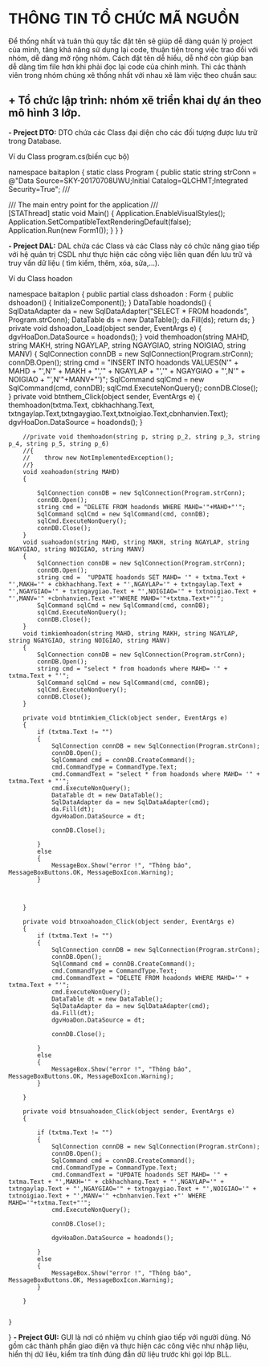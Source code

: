 # THÔNG TIN TỔ CHỨC MÃ NGUỒN 
Để thống nhất và tuân thủ quy tắc đặt tên sẽ giúp dễ dàng quản lý project của mình, tăng khả năng sử dụng lại code, thuận tiện trong việc trao đổi với nhóm, dễ dàng mở rộng nhóm. 
Cách đặt tên dễ hiểu, dễ nhớ còn giúp bạn dễ dàng tìm file hơn khi phải đọc lại code của chính mình.
Thì các thành viên trong nhóm chúng xẽ thống nhất với nhau xẽ làm việc theo chuẩn sau:
## **+ Tổ chức lập trình:** nhóm xẽ triển khai dự án theo mô hình 3 lớp.
**- Preject DTO:** DTO chứa các Class đại diện cho các đối tượng được lưu trữ trong Database.
<p>Ví du Class program.cs(biến cục bộ)</p>

namespace baitaplon
{
     static class Program
    {
         public static string strConn = @"Data Source=SKY-20170708UWU;Initial Catalog=QLCHMT;Integrated Security=True";
        /// <summary>
        /// The main entry point for the application
        /// </summary>
        [STAThread]
        static void Main()
        {
            Application.EnableVisualStyles();
            Application.SetCompatibleTextRenderingDefault(false);
            Application.Run(new Form1());
        }
    }
}


**- Preject DAL:** DAL chứa các Class và các Class này có chức năng giao tiếp với hệ quản trị CSDL như thực hiện các công việc liên quan đến lưu trữ và truy vấn dữ liệu ( tìm kiếm, thêm, xóa, sửa,…).
<p>Ví du Class hoadon</p>

namespace baitaplon
{
    public partial class dshoadon : Form
    {
        public dshoadon()
        {
            InitializeComponent();
        }
        DataTable hoadonds()
        {
            SqlDataAdapter da = new SqlDataAdapter("SELECT * FROM hoadonds", Program.strConn);
            DataTable ds = new DataTable();
            da.Fill(ds);
            return ds;
        }
        private void dshoadon_Load(object sender, EventArgs e)
        {
            dgvHoaDon.DataSource = hoadonds();
        }
        void themhoadon(string MAHD, string MAKH, string NGAYLAP, string NGAYGIAO, string NOIGIAO, string MANV)
        {
            SqlConnection connDB = new SqlConnection(Program.strConn);
            connDB.Open();
            string cmd = "INSERT INTO hoadonds VALUES(N'" + MAHD + "',N'" + MAKH + "','" + NGAYLAP + "','" + NGAYGIAO + "',N'" + NOIGIAO + "',N'"+MANV+"')";
            SqlCommand sqlCmd = new SqlCommand(cmd, connDB);
            sqlCmd.ExecuteNonQuery();
            connDB.Close();
        }
        private void btnthem_Click(object sender, EventArgs e)
        {
            themhoadon(txtma.Text, cbkhachhang.Text, txtngaylap.Text,txtngaygiao.Text,txtnoigiao.Text,cbnhanvien.Text);
            dgvHoaDon.DataSource = hoadonds();
        }

        //private void themhoadon(string p, string p_2, string p_3, string p_4, string p_5, string p_6)
        //{
        //    throw new NotImplementedException();
        //}
        void xoahoadon(string MAHD)
        {
            
            SqlConnection connDB = new SqlConnection(Program.strConn);
            connDB.Open();
            string cmd = "DELETE FROM hoadonds WHERE MAHD='"+MAHD+"'";
            SqlCommand sqlCmd = new SqlCommand(cmd, connDB);
            sqlCmd.ExecuteNonQuery();
            connDB.Close();
        }
        void suahoadon(string MAHD, string MAKH, string NGAYLAP, string NGAYGIAO, string NOIGIAO, string MANV)
        {
            SqlConnection connDB = new SqlConnection(Program.strConn);
            connDB.Open();
            string cmd =  "UPDATE hoadonds SET MAHD= '" + txtma.Text + "',MAKH='" + cbkhachhang.Text + "',NGAYLAP='" + txtngaylap.Text + "',NGAYGIAO='" + txtngaygiao.Text + "',NOIGIAO='" + txtnoigiao.Text + "',MANV='" +cbnhanvien.Text +"'WHERE MAHD='"+txtma.Text+"'"; 
            SqlCommand sqlCmd = new SqlCommand(cmd, connDB);
            sqlCmd.ExecuteNonQuery();
            connDB.Close();
        }
        void timkiemhoadon(string MAHD, string MAKH, string NGAYLAP, string NGAYGIAO, string NOIGIAO, string MANV)
        {
            SqlConnection connDB = new SqlConnection(Program.strConn);
            connDB.Open();
            string cmd = "select * from hoadonds where MAHD= '" + txtma.Text + "'";
            SqlCommand sqlCmd = new SqlCommand(cmd, connDB);
            sqlCmd.ExecuteNonQuery();
            connDB.Close();
        }

        private void btntimkiem_Click(object sender, EventArgs e)
        {
            if (txtma.Text != "")
            {
                SqlConnection connDB = new SqlConnection(Program.strConn);
                connDB.Open();
                SqlCommand cmd = connDB.CreateCommand();
                cmd.CommandType = CommandType.Text;
                cmd.CommandText = "select * from hoadonds where MAHD= '" + txtma.Text + "'";
                cmd.ExecuteNonQuery();
                DataTable dt = new DataTable();
                SqlDataAdapter da = new SqlDataAdapter(cmd);
                da.Fill(dt);
                dgvHoaDon.DataSource = dt;

                connDB.Close();

            }
            else
            {
                MessageBox.Show("error !", "Thông báo", MessageBoxButtons.OK, MessageBoxIcon.Warning);
            }



        }

        private void btnxoahoadon_Click(object sender, EventArgs e)
        {
            if (txtma.Text != "")
            {
                SqlConnection connDB = new SqlConnection(Program.strConn);
                connDB.Open();
                SqlCommand cmd = connDB.CreateCommand();
                cmd.CommandType = CommandType.Text;
                cmd.CommandText = "DELETE FROM hoadonds WHERE MAHD='" + txtma.Text + "'";
                cmd.ExecuteNonQuery();
                DataTable dt = new DataTable();
                SqlDataAdapter da = new SqlDataAdapter(cmd);
                da.Fill(dt);
                dgvHoaDon.DataSource = dt;

                connDB.Close();

            }
            else
            {
                MessageBox.Show("error !", "Thông báo", MessageBoxButtons.OK, MessageBoxIcon.Warning);
            }

        }

        private void btnsuahoadon_Click(object sender, EventArgs e)
        {
            
            if (txtma.Text != "")
            {
                SqlConnection connDB = new SqlConnection(Program.strConn);
                connDB.Open();
                SqlCommand cmd = connDB.CreateCommand();
                cmd.CommandType = CommandType.Text;
                cmd.CommandText = "UPDATE hoadonds SET MAHD= '" + txtma.Text + "',MAKH='" + cbkhachhang.Text + "',NGAYLAP='" + txtngaylap.Text + "',NGAYGIAO='" + txtngaygiao.Text + "',NOIGIAO='" + txtnoigiao.Text + "',MANV='" +cbnhanvien.Text +"' WHERE MAHD='"+txtma.Text+"'";
                cmd.ExecuteNonQuery();
                
                connDB.Close();
              
                dgvHoaDon.DataSource = hoadonds();

            }
            else
            {
                MessageBox.Show("error !", "Thông báo", MessageBoxButtons.OK, MessageBoxIcon.Warning);
            }

        }


    }
}
**- Preject GUI:** GUI là nơi có nhiệm vụ chính giao tiếp với người dùng. Nó gồm các thành phần giao diện và thực hiện các công việc như nhập liệu, hiển thị dữ liêu, kiểm tra tính đúng đắn dữ liệu trước khi gọi lớp BLL.

